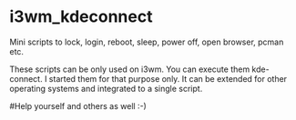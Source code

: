 # i3wm_kdeconnect
Mini scripts to lock, login, reboot, sleep, power off, open browser, pcman etc.


These scripts can be only used on i3wm. You can execute them kde-connect.
I started them for that purpose only. It can be extended for other operating systems and integrated to a single script.

#Help yourself and others as well :-) 